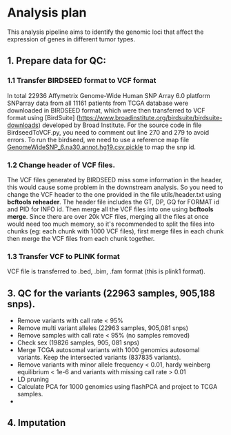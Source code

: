 Analysis plan
=============
This analysis pipeline aims to identify the genomic loci that affect the expression of genes in different tumor types.

## 1. Prepare data for QC:
### 1.1 Transfer BIRDSEED format to VCF format
In total 22936 Affymetrix Genome-Wide Human SNP Array 6.0 platform SNParray data from all 11161 patients from TCGA database were downloaded in BIRDSEED format, which were then transferred to VCF format using [BirdSuite] (https://www.broadinstitute.org/birdsuite/birdsuite-downloads) developed by Broad Institute. For the source code in file BirdseedToVCF.py, you need to comment out line 270 and 279 to avoid errors. To run the birdseed, we need to use a reference map file 
[GenomeWideSNP_6.na30.annot.hg19.csv.pickle](https://software.broadinstitute.org/cancer/cga/sites/default/files/data/tools/contest/GenomeWideSNP\_6.na30.annot.hg19.csv.pickle.gz) to map the snp id.

### 1.2 Change header of VCF files.
The VCF files generated by BIRDSEED miss some information in the header, this would cause some problem in the downstream analysis. So you need to change the VCF header to the one provided in the file utils/header.txt using **bcftools reheader**. The header file includes the GT, DP, GQ for FORMAT id and PID for INFO id. Then merge all the VCF files into one using **bcftools merge**. Since there are over 20k VCF files, merging all the files at once would need too much memory, so it's recommended to split the files into chunks (eg: each chunk with 1000 VCF files), first merge files in each chunk then merge the VCF files from each chunk together.

### 1.3 Transfer VCF to PLINK format
VCF file is transferred to .bed, .bim, .fam format (this is plink1 format).

## 3. QC for the variants (22963 samples, 905,188 snps). 
* Remove variants with call rate < 95%
* Remove multi variant alleles (22963 samples, 905,081 snps)
* Remove samples with call rate < 95% (no samples removed)
* Check sex (19826 samples, 905, 081 snps)
* Merge TCGA autosomal variants with 1000 genomics autosomal variants. Keep the intersected variants (837835 variants).
* Remove variants with minor allele frequency < 0.01, hardy weinberg equilibrium < 1e-6 and variants with missing call rate > 0.01
* LD pruning
* Calculate PCA for 1000 genomics using flashPCA and project to TCGA samples.
* 

## 4. Imputation
